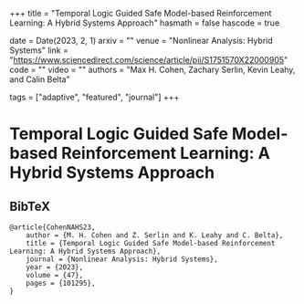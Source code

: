 +++
title = "Temporal Logic Guided Safe Model-based Reinforcement Learning: A Hybrid Systems Approach"
hasmath = false
hascode = true


date = Date(2023, 2, 1)
arxiv = ""
venue = "Nonlinear Analysis: Hybrid Systems"
link = "https://www.sciencedirect.com/science/article/pii/S1751570X22000905"
code = ""
video = ""
authors = "Max H. Cohen, Zachary Serlin, Kevin Leahy, and Calin Belta"

tags = ["adaptive", "featured", "journal"]
+++

# Temporal Logic Guided Safe Model-based Reinforcement Learning: A Hybrid Systems Approach

## BibTeX
```plaintext
@article{CohenNAHS23,
    author = {M. H. Cohen and Z. Serlin and K. Leahy and C. Belta},
    title = {Temporal Logic Guided Safe Model-based Reinforcement Learning: A Hybrid Systems Approach},
    journal = {Nonlinear Analysis: Hybrid Systems},
    year = {2023},
    volume = {47},
    pages = {101295},
}
```